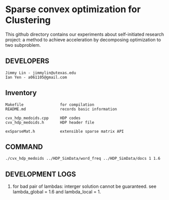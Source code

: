 Sparse convex optimization for Clustering
=======================

This github directory contains our experiments about self-initiated research
project: a method to achieve acceleration by decomposing optimization to two subproblem.

DEVELOPERS
---------------

    Jimmy Lin - jimmylin@utexas.edu
    Ian Yen - a061105@gmail.com


Inventory
--------------

    Makefile                for compilation
    README.md               records basic information
    
    cvx_hdp_medoids.cpp     HDP codes
    cvx_hdp_medoids.h       HDP header file

    exSparseMat.h           extensible sparse matrix API

COMMAND
-------------
    ./cvx_hdp_medoids ../HDP_SimData/word_freq ../HDP_SimData/docs 1 1.6

DEVELOPMENT LOGS
---------------
1. for bad pair of lambdas: interger solution cannot be guaranteed. 
   see lambda\_global = 1.6 and lambda\_local = 1.
